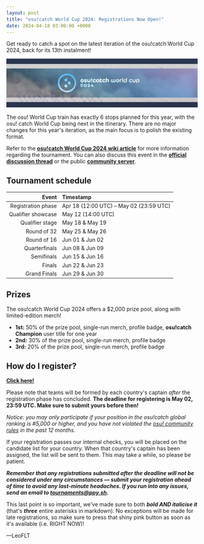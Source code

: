 ```yaml
---
layout: post
title: "osu!catch World Cup 2024: Registrations Now Open!"
date: 2024-04-18 03:00:00 +0000
---
```


Get ready to catch a spot on the latest iteration of the osu!catch World Cup 2024, back for its 13th instalment!

![](/wiki/Tournaments/CWC/2024/img/cwc2024-banner.jpg)

The osu! World Cup train has exactly 6 stops planned for this year, with the osu! catch World Cup being next in the itinerary. There are no major changes for this year's iteration, as the main focus is to polish the existing format.

Refer to the **[osu!catch World Cup 2024 wiki article](/wiki/Tournaments/CWC/2024)** for more information regarding the tournament. You can also discuss this event in the **[official discussion thread](https://osu.ppy.sh/community/forums/topics/1911198)** or the public **[community server](https://discord.gg/0Vxo9AsejDkGlk3H)**.

## Tournament schedule

| Event | Timestamp |
| --: | :-- |
| Registration phase | Apr 18 (12:00 UTC) – May 02 (23:59 UTC) |
| Qualifier showcase | May 12 (14:00 UTC) |
| Qualifier stage | May 18 & May 19 |
| Round of 32 | May 25 & May 26 |
| Round of 16 | Jun 01 & Jun 02 |
| Quarterfinals | Jun 08 & Jun 09 |
| Semifinals | Jun 15 & Jun 16 |
| Finals | Jun 22 & Jun 23 |
| Grand Finals | Jun 29 & Jun 30 |

## Prizes

The osu!catch World Cup 2024 offers a $2,000 prize pool, along with limited-edition merch!

- **1st:** 50% of the prize pool, single-run merch, profile badge, **osu!catch Champion** user title for one year
- **2nd:** 30% of the prize pool, single-run merch, profile badge
- **3rd:** 20% of the prize pool, single-run merch, profile badge

## How do I register?

**[Click here!](https://osu.ppy.sh/community/tournaments/44)**

Please note that teams will be formed by each country's captain *after* the registration phase has concluded. **The deadline for registering is May 02, 23:59 UTC. Make sure to submit yours before then!**

*Notice: you may only participate if your position in the osu!catch global ranking is #5,000 or higher, and you have not violated the [osu! community rules](/wiki/Rules) in the past 12 months.*

If your registration passes our internal checks, you will be placed on the candidate list for your country. When that country's captain has been assigned, the list will be sent to them. This may take a while, so please be patient.

***Remember that any registrations submitted after the deadline will not be considered under any circumstances — submit your registration ahead of time to avoid any last-minute headaches. If you run into any issues, send an email to [tournaments@ppy.sh](mailto:tournaments@ppy.sh).***

This last point is so important, we've made sure to both ***bold AND italicise it*** (that's ***three*** entire asterisks in markdown). No exceptions will be made for late registrations, so make sure to press that shiny pink button as soon as it's available (i.e. RIGHT NOW)!

—LeoFLT

